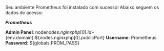 Seu ambiente Prometheus foi instalado com sucesso! Abaixo seguem os dados de acesso:


***Prometheus***

**Admin Panel**: node${nodes.nginxphp[0].id}-${env.domain}:${nodes.nginxphp[0].publicPort}
**Username**: Prometheus  
**Password**: ${globals.PROM_PASS} 
